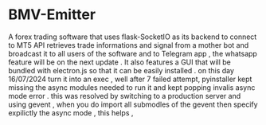 # BMV-Emitter
 A forex trading software that uses flask-SocketIO  as its backend to connect to MT5 API retrieves trade informations and signal from a mother bot and broadcast it to all users of the software
and to Telegram app , the whatsapp feature will be on the next update . It also features a GUI that will be bundled with electron.js so that it can be easily installed 
. on this day 16/07/2024 turn it into an exec , well after 7 failed attempt, pyinstaller kept missing the async modules needed to run it and kept popping invalis async mode error . this was resolved by switching to a production server and using gevent , when you do import all submodles of the gevent then specify expilictly the async mode , this helps , 
